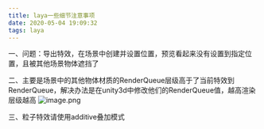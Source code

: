 ```yaml
---
title: laya一些细节注意事项
date: 2020-05-04 19:09:32
tags: laya
---
```


一、问题：导出特效，在场景中创建并设置位置，预览看起来没有设置到指定位置，且被其他场景物体遮挡了

二、主要是场景中的其他物体材质的RenderQueue层级高于了当前特效到RenderQueue，解决办法是在unity3d中修改他们的RenderQueue值，越高渲染层级越高
![image.png](https://upload-images.jianshu.io/upload_images/4743656-a47d7dc8e5bd054f.png?imageMogr2/auto-orient/strip%7CimageView2/2/w/1240)


三、粒子特效请使用additive叠加模式

